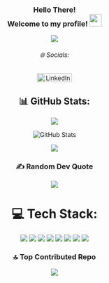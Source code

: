 <h3 align="center"> Hello There! <br> Welcome to my profile! <img src="https://media.giphy.com/media/hvRJCLFzcasrR4ia7z/giphy.gif?v=20250916-1035" width="28"> </h3> <p align="center"> <img src="https://readme-typing-svg.herokuapp.com/?lines=Full-Stack%20Web%20and%20App%20Developer;2%2B%20years%20of%20coding%20experience;Always%20learning%20new%20things&font=Fira%20Code&center=true&width=440&height=45&color=70a5fd&vCenter=true&size=22&pause=1000&v=20250916-1035"> </p> <h6 align="center">🌐 Socials:</h6> <p align="center"> <a href="https://linkedin.com/in/parker-nelson-27a819241"> <img src="https://img.shields.io/badge/LinkedIn-%230077B5.svg?logo=linkedin&logoColor=white&cacheSeconds=300&v=20250916-1035" alt="LinkedIn" width="80" height="20" /> </a> </p> <h2 align="center">📊 GitHub Stats:</h2> <p align="center"> <img src="https://nirzak-streak-stats.vercel.app/?user=pknelson01&theme=tokyonight&hide_border=false&v=20250916-1035" /> </p> <!-- ALL TIME STATS <p align="center"> <img src="https://github-readme-stats.vercel.app/api?username=pknelson01&theme=tokyonight&hide_border=false&include_all_commits=true&count_private=true&cache_seconds=1800&v=20250916-1035" /> </p> --> <!-- 2025 STATS --> <p align="center"> <img src="https://github-readme-stats.vercel.app/api?username=pknelson01&theme=tokyonight&hide_border=false&include_all_commits=false&count_private=false&cache_seconds=1800&v=20250916-1035" alt="GitHub Stats" /> <br/> </p> <p align="center"> <img src="https://github-readme-stats.vercel.app/api/top-langs/?username=pknelson01&theme=tokyonight&hide_border=false&include_all_commits=true&count_private=true&layout=compact&cache_seconds=1800&v=20250916-1035" /> </p> <h3 align="center">✍️ Random Dev Quote</h3> <p align="center"> <img src="https://quotes-github-readme.vercel.app/api?type=horizontal&theme=tokyonight&v=20250916-1035" /> </p> <h1 align="center">💻 Tech Stack:</h1> <p align="center"> <img src="https://img.shields.io/badge/c++-%2300599C.svg?style=for-the-badge&logo=c%2B%2B&logoColor=white&cacheSeconds=300&v=20250916-1035" /> <img src="https://img.shields.io/badge/html5-%23E34F26.svg?style=for-the-badge&logo=html5&logoColor=white&cacheSeconds=300&v=20250916-1035" /> <img src="https://img.shields.io/badge/javascript-%23323330.svg?style=for-the-badge&logo=javascript&logoColor=%23F7DF1E&cacheSeconds=300&v=20250916-1035" /> <img src="https://img.shields.io/badge/python-3670A0?style=for-the-badge&logo=python&logoColor=ffdd54&cacheSeconds=300&v=20250916-1035" /> <img src="https://img.shields.io/badge/PowerShell-%235391FE.svg?style=for-the-badge&logo=powershell&logoColor=white&cacheSeconds=300&v=20250916-1035" /> <img src="https://img.shields.io/badge/mysql-4479A1.svg?style=for-the-badge&logo=mysql&logoColor=white&cacheSeconds=300&v=20250916-1035" /> <img src="https://img.shields.io/badge/AWS-%23FF9900.svg?style=for-the-badge&logo=amazon-aws&logoColor=white&cacheSeconds=300&v=20250916-1035" /> <img src="https://img.shields.io/badge/MongoDB-%234ea94b.svg?style=for-the-badge&logo=mongodb&logoColor=white&cacheSeconds=300&v=20250916-1035" /> </p> <h3 align="center">🔝 Top Contributed Repo</h3> <p align="center"> <img src="https://github-contributor-stats.vercel.app/api?username=pknelson01&limit=5&theme=tokyonight&combine_all_yearly_contributions=true&v=20250916-1035" /> </p>
